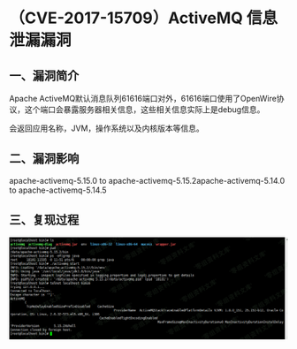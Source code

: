 （CVE-2017-15709）ActiveMQ 信息泄漏漏洞
=======================================

一、漏洞简介
------------

Apache
ActiveMQ默认消息队列61616端口对外，61616端口使用了OpenWire协议，这个端口会暴露服务器相关信息，这些相关信息实际上是debug信息。

会返回应用名称，JVM，操作系统以及内核版本等信息。

二、漏洞影响
------------

apache-activemq-5.15.0 to apache-activemq-5.15.2apache-activemq-5.14.0 to apache-activemq-5.14.5

三、复现过程
------------

![](./.resource/(CVE-2017-15709)ActiveMQ信息泄漏漏洞/media/rId24.png)
